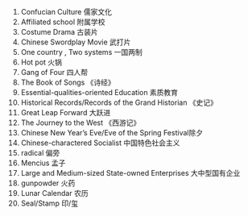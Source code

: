1. Confucian Culture 儒家文化
2. Affiliated school 附属学校
3. Costume Drama 古装片
4. Chinese Swordplay Movie 武打片
5. One country , Two systems 一国两制
6. Hot pot 火锅
7. Gang of Four 四人帮
8. The Book of Songs 《诗经》
9. Essential-qualities-oriented Education 素质教育
10. Historical Records/Records of the Grand Historian 《史记》
11. Great Leap Forward 大跃进 
12. The Journey to the West 《西游记》
13. Chinese New Year’s Eve/Eve of the Spring Festival除夕
14. Chinese-charactered Socialist 中国特色社会主义
15. radical 偏旁
16. Mencius 孟子
17. Large and Medium-sized State-owned Enterprises 大中型国有企业
18. gunpowder 火药
19. Lunar  Calendar 农历
20. Seal/Stamp 印/玺